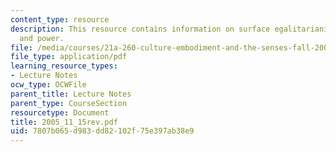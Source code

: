 ```yaml
---
content_type: resource
description: This resource contains information on surface egalitarianism, culture,
  and power.
file: /media/courses/21a-260-culture-embodiment-and-the-senses-fall-2005/7807b065d983dd82102f75e397ab38e9_2005_11_15rev.pdf
file_type: application/pdf
learning_resource_types:
- Lecture Notes
ocw_type: OCWFile
parent_title: Lecture Notes
parent_type: CourseSection
resourcetype: Document
title: 2005_11_15rev.pdf
uid: 7807b065-d983-dd82-102f-75e397ab38e9
---
```

